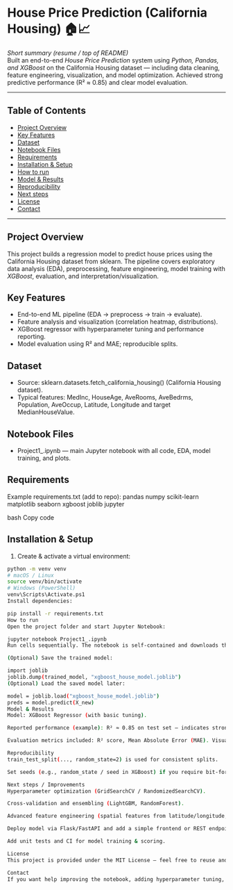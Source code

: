 # House Price Prediction (California Housing) 🏠📈

*Short summary (resume / top of README)*  
Built an end-to-end *House Price Prediction* system using *Python, Pandas, and XGBoost* on the California Housing dataset — including data cleaning, feature engineering, visualization, and model optimization. Achieved strong predictive performance (R² ≈ 0.85) and clear model evaluation.

---

## Table of Contents
- [Project Overview](#project-overview)  
- [Key Features](#key-features)  
- [Dataset](#dataset)  
- [Notebook Files](#notebook-files)  
- [Requirements](#requirements)  
- [Installation & Setup](#installation--setup)  
- [How to run](#how-to-run)  
- [Model & Results](#model--results)  
- [Reproducibility](#reproducibility)  
- [Next steps](#next-steps)  
- [License](#license)  
- [Contact](#contact)

---

## Project Overview
This project builds a regression model to predict house prices using the California Housing dataset from sklearn. The pipeline covers exploratory data analysis (EDA), preprocessing, feature engineering, model training with *XGBoost*, evaluation, and interpretation/visualization.

## Key Features
- End-to-end ML pipeline (EDA → preprocess → train → evaluate).  
- Feature analysis and visualization (correlation heatmap, distributions).  
- XGBoost regressor with hyperparameter tuning and performance reporting.  
- Model evaluation using R² and MAE; reproducible splits.

## Dataset
- Source: sklearn.datasets.fetch_california_housing() (California Housing dataset).  
- Typical features: MedInc, HouseAge, AveRooms, AveBedrms, Population, AveOccup, Latitude, Longitude and target MedianHouseValue.

## Notebook Files
- Project1_.ipynb — main Jupyter notebook with all code, EDA, model training, and plots.

## Requirements
Example requirements.txt (add to repo):
pandas
numpy
scikit-learn
matplotlib
seaborn
xgboost
joblib
jupyter

bash
Copy code

## Installation & Setup
1. Create & activate a virtual environment:
```bash
python -m venv venv
# macOS / Linux
source venv/bin/activate
# Windows (PowerShell)
venv\Scripts\Activate.ps1
Install dependencies:

pip install -r requirements.txt
How to run
Open the project folder and start Jupyter Notebook:

jupyter notebook Project1_.ipynb
Run cells sequentially. The notebook is self-contained and downloads the dataset automatically via sklearn on first run.

(Optional) Save the trained model:

import joblib
joblib.dump(trained_model, "xgboost_house_model.joblib")
(Optional) Load the saved model later:

model = joblib.load("xgboost_house_model.joblib")
preds = model.predict(X_new)
Model & Results
Model: XGBoost Regressor (with basic tuning).

Reported performance (example): R² ≈ 0.85 on test set — indicates strong predictive ability on the California housing data.

Evaluation metrics included: R² score, Mean Absolute Error (MAE). Visualized residuals and predicted vs actual plots are included in the notebook.

Reproducibility
train_test_split(..., random_state=2) is used for consistent splits.

Set seeds (e.g., random_state / seed in XGBoost) if you require bit-for-bit reproducibility.

Next steps / Improvements
Hyperparameter optimization (GridSearchCV / RandomizedSearchCV).

Cross-validation and ensembling (LightGBM, RandomForest).

Advanced feature engineering (spatial features from latitude/longitude, polynomial features).

Deploy model via Flask/FastAPI and add a simple frontend or REST endpoint.

Add unit tests and CI for model training & scoring.

License
This project is provided under the MIT License — feel free to reuse and adapt.

Contact
If you want help improving the notebook, adding hyperparameter tuning, or deploying the model, open an issue or contact me at: <your-email@example.com> (replace with your contact).
